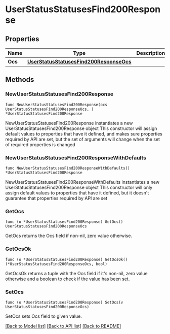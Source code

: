 # UserStatusStatusesFind200Response

## Properties

Name | Type | Description | Notes
------------ | ------------- | ------------- | -------------
**Ocs** | [**UserStatusStatusesFind200ResponseOcs**](UserStatusStatusesFind200ResponseOcs.md) |  | 

## Methods

### NewUserStatusStatusesFind200Response

`func NewUserStatusStatusesFind200Response(ocs UserStatusStatusesFind200ResponseOcs, ) *UserStatusStatusesFind200Response`

NewUserStatusStatusesFind200Response instantiates a new UserStatusStatusesFind200Response object
This constructor will assign default values to properties that have it defined,
and makes sure properties required by API are set, but the set of arguments
will change when the set of required properties is changed

### NewUserStatusStatusesFind200ResponseWithDefaults

`func NewUserStatusStatusesFind200ResponseWithDefaults() *UserStatusStatusesFind200Response`

NewUserStatusStatusesFind200ResponseWithDefaults instantiates a new UserStatusStatusesFind200Response object
This constructor will only assign default values to properties that have it defined,
but it doesn't guarantee that properties required by API are set

### GetOcs

`func (o *UserStatusStatusesFind200Response) GetOcs() UserStatusStatusesFind200ResponseOcs`

GetOcs returns the Ocs field if non-nil, zero value otherwise.

### GetOcsOk

`func (o *UserStatusStatusesFind200Response) GetOcsOk() (*UserStatusStatusesFind200ResponseOcs, bool)`

GetOcsOk returns a tuple with the Ocs field if it's non-nil, zero value otherwise
and a boolean to check if the value has been set.

### SetOcs

`func (o *UserStatusStatusesFind200Response) SetOcs(v UserStatusStatusesFind200ResponseOcs)`

SetOcs sets Ocs field to given value.



[[Back to Model list]](../README.md#documentation-for-models) [[Back to API list]](../README.md#documentation-for-api-endpoints) [[Back to README]](../README.md)


